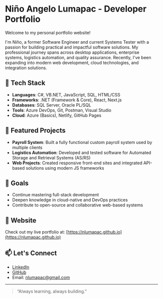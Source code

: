 # Niño Angelo Lumapac - Developer Portfolio

Welcome to my personal portfolio website!

I'm Niño, a former Software Engineer and current Systems Tester with a passion for building practical and impactful software solutions. My professional journey spans across desktop applications, enterprise systems, logistics automation, and quality assurance. Recently, I've been expanding into modern web development, cloud technologies, and integration solutions.

## 🔧 Tech Stack
- **Languages**: C#, VB.NET, JavaScript, SQL, HTML/CSS
- **Frameworks**: .NET (Framework & Core), React, Next.js
- **Databases**: SQL Server, Oracle PL/SQL
- **Tools**: Azure DevOps, Git, Postman, Visual Studio
- **Cloud**: Azure (Basics), Netlify, GitHub Pages

## 📁 Featured Projects
- **Payroll System**: Built a fully functional custom payroll system used by multiple clients
- **Logistics Automation**: Developed and tested software for Automated Storage and Retrieval Systems (AS/RS)
- **Web Projects**: Created responsive front-end sites and integrated API-based solutions using modern JS frameworks

## 🎯 Goals
- Continue mastering full-stack development
- Deepen knowledge in cloud-native and DevOps practices
- Contribute to open-source and collaborative web-based systems

## 🔗 Website
Check out my live portfolio at: [https://nlumapac.github.io](https://nlumapac.github.io)

## 📫 Let's Connect
- [LinkedIn](https://www.linkedin.com/in/nlumapac)
- [GitHub](https://github.com/nlumapac)
- Email: nlumapac@gmail.com

---

> “Always learning, always building.”

